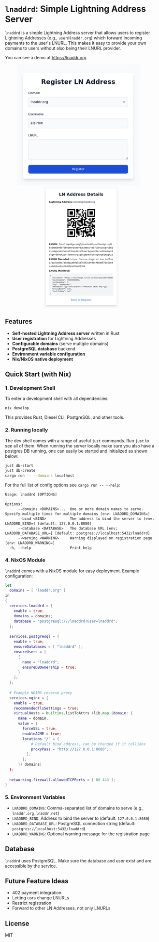 # `lnaddrd`: Simple Lightning Address Server

`lnaddrd` is a simple Lightning Address server that allows users to register Lightning Addresses (e.g., `user@lnaddr.org`) which forward incoming payments to the user's LNURL. This makes it easy to provide your own domains to users without also being their LNURL provider.

You can see a demo at https://lnaddr.org.

<div align="center">
  <img src="screenshots/register.png" alt="Registration Form" height="400" style="margin-right: 20px">
  <img src="screenshots/details.png" alt="Address Details" height="400">
</div>

## Features

- **Self-hosted Lightning Address server** written in Rust
- **User registration** for Lightning Addresses
- **Configurable domains** (serve multiple domains)
- **PostgreSQL database** backend
- **Environment variable configuration**
- **Nix/NixOS native deployment**

## Quick Start (with Nix)

### 1. Development Shell

To enter a development shell with all dependencies:

```sh
nix develop
```

This provides Rust, Diesel CLI, PostgreSQL, and other tools.

### 2. Running locally

The dev shell comes with a range of useful `just` commands. Run `just` to see all of them.
When running the server locally make sure you also have a postgres DB running, one can easily be started and initialized as shown below:

```sh
just db-start
just db-create
cargo run -- --domains localhost
```

For the full list of config options see `cargo run -- --help`:

```text
Usage: lnaddrd [OPTIONS]

Options:
      --domains <DOMAINS>...  One or more domain names to serve. Specify multiple times for multiple domains [env: LNADDRD_DOMAINS=]
      --bind <BIND>           The address to bind the server to [env: LNADDRD_BIND=] [default: 127.0.0.1:8080]
      --database <DATABASE>   The database URL [env: LNADDRD_DATABASE_URL=] [default: postgres://localhost:5432/lnaddrd]
      --warning <WARNING>     Warning displayed on registration page [env: LNADDRD_WARNING=]
  -h, --help                  Print help
```

### 4. NixOS Module

`lnaddrd` comes with a NixOS module for easy deployment. Example configuration:

```nix
let
  domains = [ "lnaddr.org" ]
in
{
  services.lnaddrd = {
    enable = true;
    domains = domains;
    database = "postgresql:///lnaddrd?user=lnaddrd";
  };

  services.postgresql = {
    enable = true;
    ensureDatabases = [ "lnaddrd" ];
    ensureUsers = [
      {
        name = "lnaddrd";
        ensureDBOwnership = true;
      }
    ];
  };

  # Example NGINX reverse proxy
  services.nginx = {
    enable = true;
    recommendedTlsSettings = true;
    virtualHosts = builtins.listToAttrs (lib.map (domain: {
      name = domain;
      value = {
        forceSSL = true;
        enableACME = true;
        locations."/" = {
            # Default bind address, can be changed if it collides
            proxyPass = "http://127.0.0.1:8080";
          };
        };
      }) domains)
  };

  networking.firewall.allowedTCPPorts = [ 80 443 ];
}
```

### 5. Environment Variables

- `LNADDRD_DOMAINS`: Comma-separated list of domains to serve (e.g., `lnaddr.org,lnaddr.net`)
- `LNADDRD_BIND`: Address to bind the server to (default: `127.0.0.1:8080`)
- `LNADDRD_DATABASE_URL`: PostgreSQL connection string (default: `postgres://localhost:5432/lnaddrd`)
- `LNADDRD_WARNING`: Optional warning message for the registration page

## Database

`lnaddrd` uses PostgreSQL. Make sure the database and user exist and are accessible by the service.

## Future Feature Ideas

- 402 payment integration
- Letting usrs change LNURLs
- Restrict registration
- Forward to other LN Addresses, not only LNURLs

## License

MIT